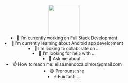 <div id= "header" align= "center" >
  <img src = "https://media.giphy.com/media/bMdZu3fG2ZEBO/giphy.gif?cid=790b76111uskspg78m2qzsmbrzsir0e8go72csmn0e45z6oj&ep=v1_gifs_search&rid=giphy.gif&ct=g" width="100/>
</div>
  <h1> Hi there!</h1>
    
<ul align="left">
<li>🔭 I’m currently working on Full Stack Development</li>
<li>🌱 I’m currently learning about Android app development</li>
<li>👯 I’m looking to collaborate on ...</li>
<li>🤔 I’m looking for help with ...</li>
<li>💬 Ask me about ...</li>
<li> 📫 How to reach me: elisa.mendoza.olmos@gmail.com</li>
<li>😄 Pronouns: she</li>
<li>⚡ Fun fact: ...</li>
</ul>


<!--
**elisaMendoza/elisaMendoza** is a ✨ _special_ ✨ repository because its `README.md` (this file) appears on your GitHub profile.




-->
